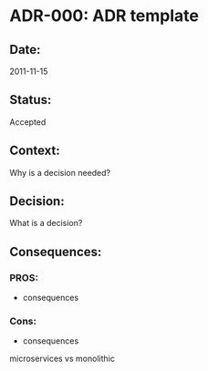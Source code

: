 # ADR-000: ADR template

## Date:
2011-11-15

## Status:
Accepted

## Context:
Why is a decision needed?

## Decision:
What is a decision?

## Consequences:
### PROS:
- consequences

### Cons:
- consequences


microservices vs monolithic
